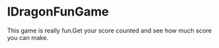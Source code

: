# IDragonFunGame
This game is really fun.Get your score counted and see how much score you can make.
